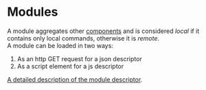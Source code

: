 # Modules

A module aggregates other [components](./components.md) and is considered *local* if it contains 
 only local commands, otherwise it is *remote*.  
A module can be loaded in two ways:
1. As an http GET request for a json descriptor
2. As a script element for a js descriptor

[A detailed description of the module descriptor](../descriptors/module.md).
 